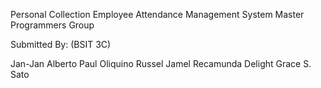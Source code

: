 Personal Collection Employee Attendance Management System
Master Programmers Group

Submitted By:
(BSIT 3C)

Jan-Jan Alberto
Paul Oliquino
Russel Jamel Recamunda
Delight Grace S. Sato
